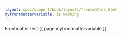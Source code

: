 ```yaml
---
layout: spec/support/book/layouts/frontmatter.html
myfrontmattervariable: is working
---
```


Frontmatter test {{ page.myfrontmattervariable }}
